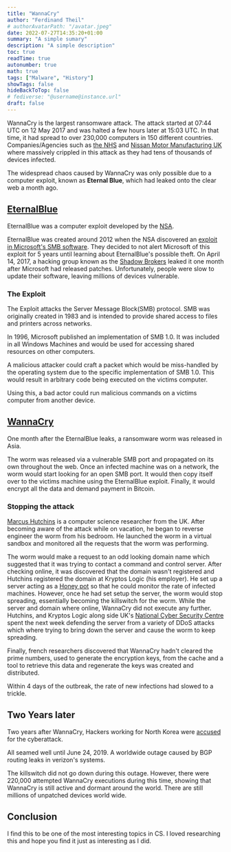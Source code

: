 ```yaml
---
title: "WannaCry"
author: "Ferdinand Theil"
# authorAvatarPath: "/avatar.jpeg"
date: 2022-07-27T14:35:20+01:00
summary: "A simple sumary"
description: "A simple description"
toc: true
readTime: true
autonumber: true
math: true
tags: ["Malware", "History"]
showTags: false
hideBackToTop: false
# fediverse: "@username@instance.url"
draft: false
---
```



WannaCry is the largest ransomware attack.
The attack started at 07:44 UTC on 12 May 2017 and was halted a few hours later at 15:03 UTC.
In that time, it had spread to over 230,000 computers in 150 different countries.
Companies/Agencies such as [the NHS](https://en.wikipedia.org/wiki/National_Health_Service) and [Nissan Motor Manufacturing UK](https://en.wikipedia.org/wiki/Nissan_Motor_Manufacturing_UK) where massively crippled in this attack as they had tens of thousands of devices infected.

The widespread chaos caused by WannaCry was only possible due to a computer exploit, known as **Eternal Blue**, which had leaked onto the clear web a month ago.

## [EternalBlue](https://en.wikipedia.org/wiki/EternalBlue)

EternalBlue was a computer exploit developed by the [NSA](https://en.wikipedia.org/wiki/National_Security_Agency).

EternalBlue was created around 2012 when the NSA discovered an [exploit in Microsoft's SMB software](https://www.cve.org/CVERecord?id=CVE-2017-0144). 
They decided to not alert Microsoft of this exploit for 5 years until learning about EternalBlue's possible theft.
On April 14, 2017, a hacking group known as the [Shadow Brokers](https://en.wikipedia.org/wiki/The_Shadow_Brokers) leaked it one month after Microsoft had released patches.
Unfortunately, people were slow to update their software, leaving millions of devices vulnerable.

### The Exploit

The Exploit attacks the Server Message Block(SMB) protocol.
SMB was originally created in 1983 and is intended to provide shared access to files and printers across networks.

In 1996, Microsoft published an implementation of SMB 1.0.
It was included in all Windows Machines and would be used for accessing shared resources on other computers.

A malicious attacker could craft a packet which would be miss-handled by the operating system due to the specific implementation of SMB 1.0.
This would result in arbitrary code being executed on the victims computer.

Using this, a bad actor could run malicious commands on a victims computer from another device.

## [WannaCry](https://en.wikipedia.org/wiki/WannaCry_ransomware_attack)

One month after the EternalBlue leaks, a ransomware worm was released in Asia.

The worm was released via a vulnerable SMB port and propagated on its own throughout the web.
Once an infected machine was on a network, the worm would start looking for an open SMB port.
It would then copy itself over to the victims machine using the EternalBlue exploit.
Finally, it would encrypt all the data and demand payment in Bitcoin.

### Stopping the attack

[Marcus Hutchins](https://en.wikipedia.org/wiki/Marcus_Hutchins) is a computer science researcher from the UK.
After becoming aware of the attack while on vacation, he began to reverse engineer the worm from his bedroom.
He launched the worm in a virtual sandbox and monitored all the requests that the worm was performing. 

The worm would make a request to an odd looking domain name which suggested that it was trying to contact a command and control server.
After checking online, it was discovered that the domain wasn't registered and Hutchins registered the domain at Kryptos Logic (his employer).
He set up a server acting as a [Honey pot](https://en.wikipedia.org/wiki/Honeypot_(computing)) so that he could monitor the rate of infected machines.
However, once he had set setup the server, the worm would stop spreading, essentially becoming the killswitch for the worm.
While the server and domain where online, WannaCry did not execute any further.
Hutchins, and Kryptos Logic along side UK's [National Cyber Security Centre](https://en.wikipedia.org/wiki/National_Cyber_Security_Centre_(United_Kingdom)) spent the next week defending the server from a variety of DDoS attacks which 
where trying to bring down the server and cause the worm to keep spreading.

Finally, french researchers discovered that WannaCry hadn't cleared the prime numbers, used to generate the encryption keys, from the cache and a tool to retrieve this data and regenerate the keys was created and distributed.

Within 4 days of the outbreak, the rate of new infections had slowed to a trickle.

## Two Years later

Two years after WannaCry, Hackers working for North Korea were [accused](https://techcrunch.com/2018/09/06/us-treasury-sanctions-north-korean-hackers-over-sony-hack-wannacry-attack/) for the cyberattack.

All seamed well until June 24, 2019. A worldwide outage caused by BGP routing leaks in verizon's systems.

The killswitch did not go down during this outage. However, there were 220,000 attempted WannaCry executions during this time, showing that WannaCry is still active and dormant around the world.
There are still millions of unpatched devices world wide.

## Conclusion

I find this to be one of the most interesting topics in CS.
I loved researching this and hope you find it just as interesting as I did.
